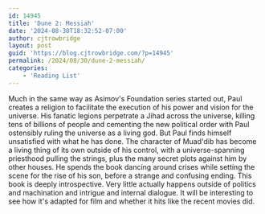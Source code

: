 ```yaml
---
id: 14945
title: 'Dune 2: Messiah'
date: '2024-08-30T18:32:52-07:00'
author: cjtrowbridge
layout: post
guid: 'https://blog.cjtrowbridge.com/?p=14945'
permalink: /2024/08/30/dune-2-messiah/
categories:
    - 'Reading List'
---
```


Much in the same way as Asimov's Foundation series started out, Paul creates a religion to facilitate the execution of his power and vision for the universe. His fanatic legions perpetrate a Jihad across the universe, killing tens of billions of people and cementing the new political order with Paul ostensibly ruling the universe as a living god. But Paul finds himself unsatisfied with what he has done. The character of Muad'dib has become a living thing of its own outside of his control, with a universe-spanning priesthood pulling the strings, plus the many secret plots against him by other houses. He spends the book dancing around crises while setting the scene for the rise of his son, before a strange and confusing ending. This book is deeply introspective. Very little actually happens outside of politics and machination and intrigue and internal dialogue. It will be interesting to see how it's adapted for film and whether it hits like the recent movies did.